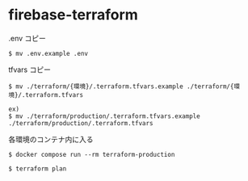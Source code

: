 # firebase-terraform

.env コピー

```
$ mv .env.example .env
```

tfvars コピー

```
$ mv ./terraform/{環境}/.terraform.tfvars.example ./terraform/{環境}/.terraform.tfvars

ex)
$ mv ./terraform/production/.terraform.tfvars.example ./terraform/production/.terraform.tfvars
```

各環境のコンテナ内に入る

```
$ docker compose run --rm terraform-production
```

```
$ terraform plan
```
